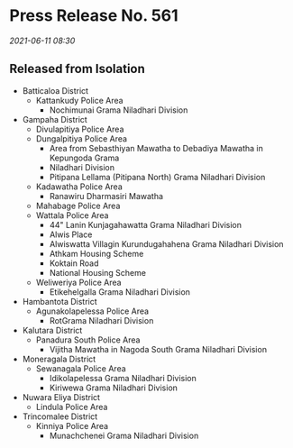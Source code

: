 
# Press Release No. 561
*2021-06-11 08:30*



## Released from Isolation
* Batticaloa District 
  * Kattankudy Police Area
    * Nochimunai Grama Niladhari Division 
* Gampaha District 
  * Divulapitiya Police Area
  * Dungalpitiya Police Area
    * Area from Sebasthiyan Mawatha to Debadiya Mawatha in Kepungoda Grama 
    * Niladhari Division 
    * Pitipana Lellama (Pitipana North) Grama Niladhari Division 
  * Kadawatha Police Area
    * Ranawiru Dharmasiri Mawatha 
  * Mahabage Police Area
  * Wattala Police Area
    * 44" Lanin Kunjagahawatta Grama Niladhari Division 
    * Alwis Place 
    * Alwiswatta Villagin Kurundugahahena Grama Niladhari Division 
    * Athkam Housing Scheme 
    * Koktain Road 
    * National Housing Scheme 
  * Weliweriya Police Area
    * Etikehelgalla Grama Niladhari Division 
* Hambantota District 
  * Agunakolapelessa Police Area
    * RotGrama Niladhari Division 
* Kalutara District 
  * Panadura South Police Area
    * Vijitha Mawatha in Nagoda South Grama Niladhari Division 
* Moneragala District 
  * Sewanagala Police Area
    * Idikolapelessa Grama Niladhari Division 
    * Kiriwewa Grama Niladhari Division 
* Nuwara Eliya District 
  * Lindula Police Area
* Trincomalee District 
  * Kinniya Police Area
    * Munachchenei Grama Niladhari Division 


        